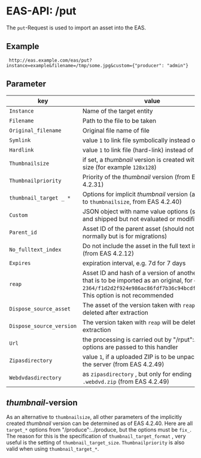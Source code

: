 #  EAS-API: /put

The `put`-Request is used to import an asset into the EAS.

##  Example

~~~
 http://eas.example.com/eas/put?instance=example&filename=/tmp/some.jpg&custom={"producer": "admin"}
~~~


##  Parameter


|key|value|
|---|---|
| `Instance`| Name of the target entity |
| `Filename`| Path to the file to be taken |
| `Original_filename`| Original file name of file |
| `Symlink`| value `1` to link file symbolically instead of copy |
| `Hardlink`| value `1` to link file (hard-link) instead of copy |
| `Thumbnailsize`| if set, a *thumbnail* version is created with this size (for example `128x128`) |
| `Thumbnailpriority`| Priority of the *thumbnail* version (from EAS 4.2.31) |
| `thumbnail_target _ *`| Options for implicit *thumbnail* version (alternative to `thumbnailsize`, from EAS 4.2.40) |
| `Custom`| JSON object with name value options (stored and shipped but not evaluated or modified) |
| `Parent_id`| Asset ID of the parent asset (should not be used normally but is for migrations) |
| `No_fulltext_index`| Do not include the asset in the full text index (from EAS 4.2.12) |
| `Expires`| expiration interval, e.g. 7d for 7 days |
| `reap`| Asset ID and hash of a version of another asset that is to be imported as an original, for example `2364/f1d2d2f924e986ac86fdf7b36c94bcdf32beec15`. This option is not recommended |
| `Dispose_source_asset`| The asset of the version taken with `reap` will be deleted after extraction |
| `Dispose_source_version`| The version taken with `reap` will be deleted after extraction |
| `Url`| the processing is carried out by "/rput":../rput, all options are passed to this handler |
| `Zipasdirectory`| value `1`, if a uploaded ZIP is to be unpacked on the server (from EAS 4.2.49) |
| `Webdvdasdirectory`| as `zipasdirectory` , but only for ending `.webdvd.zip` (from EAS 4.2.49) |

##  *thumbnail*-version

As an alternative to `thumbnailsize`, all other parameters of the implicitly created *thumbnail* version can be determined as of EAS 4.2.40. Here are all `target_*` options from "/produce":../produce, but the options must be `fix_`. The reason for this is the specification of `thumbnail_target_format` , very useful is the setting of `thumbnail_target_size`. `Thumbnailpriority` is also valid when using `thumbnail_target_*`.
